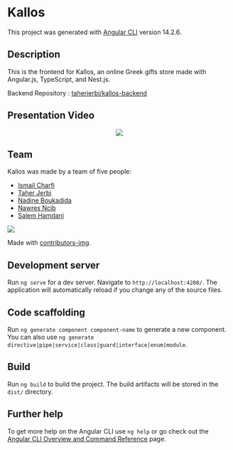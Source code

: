 # Kallos

This project was generated with [Angular CLI](https://github.com/angular/angular-cli) version 14.2.6.

## Description

This is the frontend for Kallos, an online Greek gifts store made with Angular.js, TypeScript, and Nest.js.

Backend Repository : [taherjerbi/kallos-backend](https://github.com/TaherJerbi/kallos-backend)

## Presentation Video
<p align="center">
  <a href="https://www.youtube.com/watch?v=w26ujmQtsP0" target="_blank">
     <img src="https://img.youtube.com/vi/w26ujmQtsP0/0.jpg"/>
  </a>
</p>

## Team
Kallos was made by a team of five people: 

- [Ismail Charfi](https://github.com/ismailcharfi)
- [Taher Jerbi](https://github.com/taherjerbi)
- [Nadine Boukadida](https://github.com/nadineboukadida)
- [Nawres Ncib](https://github.com/nawresncib12)
- [Salem Hamdani](https://github.com/salemhamdani)

<a href="https://github.com/Tanu-N-Prabhu/Python/graphs/contributors">
  <img src="https://contrib.rocks/image?repo=nawresncib12/kallos"/>
</a>

Made with [contributors-img](https://contrib.rocks).

## Development server

Run `ng serve` for a dev server. Navigate to `http://localhost:4200/`. The application will automatically reload if you change any of the source files.

## Code scaffolding

Run `ng generate component component-name` to generate a new component. You can also use `ng generate directive|pipe|service|class|guard|interface|enum|module`.

## Build

Run `ng build` to build the project. The build artifacts will be stored in the `dist/` directory.

## Further help

To get more help on the Angular CLI use `ng help` or go check out the [Angular CLI Overview and Command Reference](https://angular.io/cli) page.
